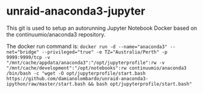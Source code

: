 # unraid-anaconda3-jupyter

This git is used to setup an autorunning Jupyter Notebook Docker based on the continuumio/anaconda3 repository.


The docker run command is:
`docker run -d --name="anaconda3" --net="bridge" --privileged="true" -e TZ="Australia/Perth" -p 9999:9999/tcp -v "/mnt/cache/appdata/anaconda3":"/opt/jupyterprofile":rw -v "/mnt/cache/development":"/opt/notebooks":rw continuumio/anaconda3 /bin/bash -c "wget -O opt/jupyterprofile/start.bash https://github.com/damianolombardo/unraid-anaconda3-ipython/raw/master/start.bash && bash opt/jupyterprofile/start.bash"`